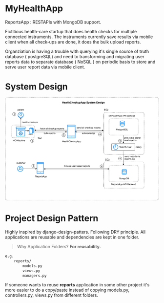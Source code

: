 # MyHealthApp

ReportsApp : RESTAPIs with MongoDB support.

Fictitious health-care startup that does health checks for multiple connected instruments. The instruments currently save results via mobile client when all check-ups are done, it does the bulk upload reports.

Organziation is having a trouble with querying it's single source of truth database ( postgreSQL) and need to transforming and migrating user reports data to separate database ( NoSQL ) on periodic basis to store and serve user report data via mobile client.

# System Design

![alt system-design](https://raw.githubusercontent.com/codetarsier/MyHealthApp/develop/docs/healthcheckup-system-design.png)

# Project Design Pattern

Highly inspired by django-design-patters.
Following DRY principle. All applications are reusable and dependencies are kept in one folder. 

> Why Application Folders?
**For reusability.**

```
e.g.
    reports/
        models.py
        views.py
        managers.py
```
If someone wants to reuse **reports** application in some other project it's more easier to do a copy/paste instead of copying models.py, controllers.py, views.py from different folders.





